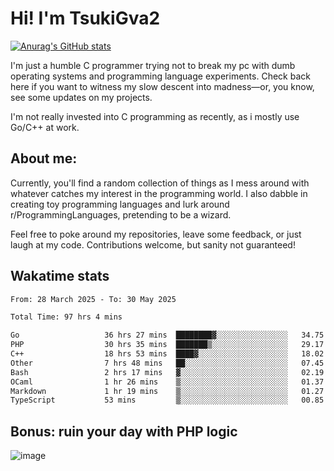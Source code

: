 # Hi! I'm TsukiGva2

[![Anurag's GitHub stats](https://github-readme-stats.vercel.app/api?username=tsukigva2&theme=gruvbox&show_icons=true)](https://github.com/anuraghazra/github-readme-stats)

I'm just a humble C programmer trying not to break my pc with dumb operating systems and programming language experiments. Check back here if you want to witness my slow descent into madness—or, you know, see some updates on my projects.

I'm not really invested into C programming as recently, as i mostly use Go/C++ at work.

## About me:

Currently, you'll find a random collection of things as I mess around with whatever catches my interest in the programming world. I also dabble in creating toy programming languages and lurk around r/ProgrammingLanguages, pretending to be a wizard.

Feel free to poke around my repositories, leave some feedback, or just laugh at my code. Contributions welcome, but sanity not guaranteed!


## Wakatime stats

<!--START_SECTION:waka-->

```txt
From: 28 March 2025 - To: 30 May 2025

Total Time: 97 hrs 4 mins

Go                   36 hrs 27 mins  ████████▓░░░░░░░░░░░░░░░░   34.75 %
PHP                  30 hrs 35 mins  ███████▒░░░░░░░░░░░░░░░░░   29.17 %
C++                  18 hrs 53 mins  ████▓░░░░░░░░░░░░░░░░░░░░   18.02 %
Other                7 hrs 48 mins   ██░░░░░░░░░░░░░░░░░░░░░░░   07.45 %
Bash                 2 hrs 17 mins   ▓░░░░░░░░░░░░░░░░░░░░░░░░   02.19 %
OCaml                1 hr 26 mins    ▒░░░░░░░░░░░░░░░░░░░░░░░░   01.37 %
Markdown             1 hr 19 mins    ▒░░░░░░░░░░░░░░░░░░░░░░░░   01.27 %
TypeScript           53 mins         ▒░░░░░░░░░░░░░░░░░░░░░░░░   00.85 %
```

<!--END_SECTION:waka-->

## Bonus: ruin your day with PHP logic

![image](https://github.com/user-attachments/assets/ca5eea46-08ff-4478-864a-a9008b433368)
